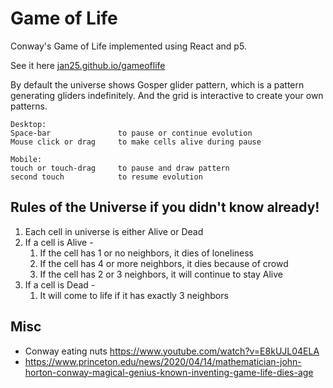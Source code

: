 # Game of Life

Conway's Game of Life implemented using React and p5.

See it here [jan25.github.io/gameoflife](jan25.github.io/gameoflife)

By default the universe shows Gosper glider pattern, which is a pattern generating gliders indefinitely. And the grid is interactive to create your own patterns.

```
Desktop:
Space-bar               to pause or continue evolution
Mouse click or drag     to make cells alive during pause

Mobile:
touch or touch-drag     to pause and draw pattern
second touch            to resume evolution
```

## Rules of the Universe if you didn't know already!

1. Each cell in universe is either Alive or Dead
2. If a cell is Alive -
   1. If the cell has 1 or no neighbors, it dies of loneliness
   2. If the cell has 4 or more neighbors, it dies because of crowd
   3. If the cell has 2 or 3 neighbors, it will continue to stay Alive
3. If a cell is Dead -
   1. It will come to life if it has exactly 3 neighbors

## Misc

- Conway eating nuts https://www.youtube.com/watch?v=E8kUJL04ELA
- https://www.princeton.edu/news/2020/04/14/mathematician-john-horton-conway-magical-genius-known-inventing-game-life-dies-age
